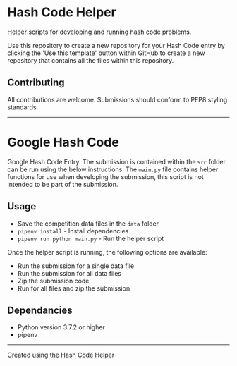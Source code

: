 # Hash Code Helper

Helper scripts for developing and running hash code problems.

Use this repository to create a new repository for your Hash Code entry by clicking the 'Use this template' button within GitHub to create a new repository that contains all the files within this repository.

## Contributing
All contributions are welcome. Submissions should conform to PEP8 styling standards.

---

# Google Hash Code

Google Hash Code Entry. The submission is contained within the `src` folder can be run using the below instructions.
The `main.py` file contains helper functions for use when developing the submission, this script is not intended to be part of the submission.

## Usage
* Save the competition data files in the `data` folder
* `pipenv install` - Install dependencies
* `pipenv run python main.py` - Run the helper script

Once the helper script is running, the following options are available:
- Run the submission for a single data file
- Run the submission for all data files
- Zip the submission code
- Run for all files and zip the submission 

## Dependancies
* Python version 3.7.2 or higher
* pipenv

---
Created using the [Hash Code Helper](https://github.com/hexmod/hash-code-helper)